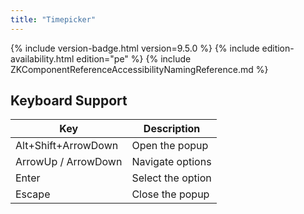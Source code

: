 ```yaml
---
title: "Timepicker"
---
```


 {% include
version-badge.html version=9.5.0 %} <!--REQUIRED ZK EDITION: PE -->
{% include edition-availability.html edition="pe" %} {% include
ZKComponentReferenceAccessibilityNamingReference.md %}

## Keyboard Support

| Key | Description |
|---|---|
| Alt+Shift+ArrowDown | Open the popup |
| ArrowUp / ArrowDown | Navigate options |
| Enter | Select the option |
| Escape | Close the popup |
